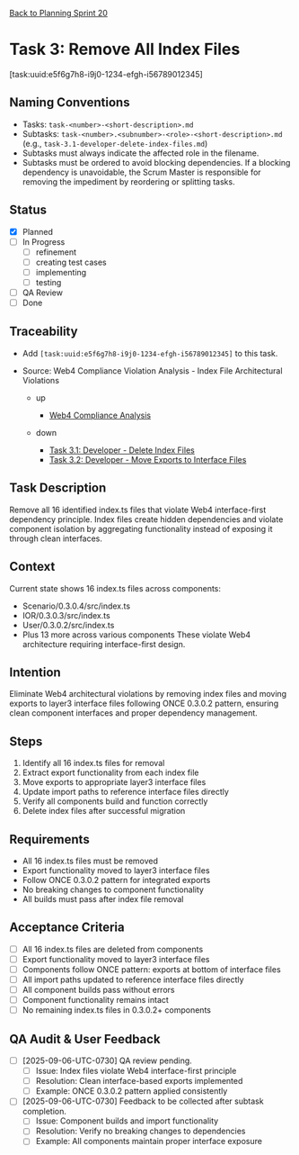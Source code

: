 [Back to Planning Sprint 20](./planning-2025-09-06-UTC-0730.md)

# Task 3: Remove All Index Files
[task:uuid:e5f6g7h8-i9j0-1234-efgh-i56789012345]

## Naming Conventions
- Tasks: `task-<number>-<short-description>.md`
- Subtasks: `task-<number>.<subnumber>-<role>-<short-description>.md` (e.g., `task-3.1-developer-delete-index-files.md`)
- Subtasks must always indicate the affected role in the filename.
- Subtasks must be ordered to avoid blocking dependencies. If a blocking dependency is unavoidable, the Scrum Master is responsible for removing the impediment by reordering or splitting tasks.

## Status
- [x] Planned
- [ ] In Progress
  - [ ] refinement
  - [ ] creating test cases
  - [ ] implementing
  - [ ] testing
- [ ] QA Review
- [ ] Done

## Traceability
- Add `[task:uuid:e5f6g7h8-i9j0-1234-efgh-i56789012345]` to this task.
- Source: Web4 Compliance Violation Analysis - Index File Architectural Violations

  - up
    - [Web4 Compliance Analysis](../../project.journal/2025-09-05-UTC-1300-branch-switch-session/pdca/role/developer/2025-09-06-UTC-0720-web4-compliance-violation-analysis-resolution-strategy.pdca.md)


  - down
    - [Task 3.1: Developer - Delete Index Files](./task-3.1-developer-delete-index-files.md)
    - [Task 3.2: Developer - Move Exports to Interface Files](./task-3.2-developer-move-exports.md)


## Task Description
Remove all 16 identified index.ts files that violate Web4 interface-first dependency principle. Index files create hidden dependencies and violate component isolation by aggregating functionality instead of exposing it through clean interfaces.

## Context
Current state shows 16 index.ts files across components:
- Scenario/0.3.0.4/src/index.ts
- IOR/0.3.0.3/src/index.ts
- User/0.3.0.2/src/index.ts
- Plus 13 more across various components
These violate Web4 architecture requiring interface-first design.

## Intention
Eliminate Web4 architectural violations by removing index files and moving exports to layer3 interface files following ONCE 0.3.0.2 pattern, ensuring clean component interfaces and proper dependency management.

## Steps
1. Identify all 16 index.ts files for removal
2. Extract export functionality from each index file
3. Move exports to appropriate layer3 interface files
4. Update import paths to reference interface files directly
5. Verify all components build and function correctly
6. Delete index files after successful migration

## Requirements
- All 16 index.ts files must be removed
- Export functionality moved to layer3 interface files
- Follow ONCE 0.3.0.2 pattern for integrated exports
- No breaking changes to component functionality
- All builds must pass after index file removal

## Acceptance Criteria
- [ ] All 16 index.ts files are deleted from components
- [ ] Export functionality moved to layer3 interface files
- [ ] Components follow ONCE pattern: exports at bottom of interface files
- [ ] All import paths updated to reference interface files directly
- [ ] All component builds pass without errors
- [ ] Component functionality remains intact
- [ ] No remaining index.ts files in 0.3.0.2+ components

## QA Audit & User Feedback
- [ ] [2025-09-06-UTC-0730] QA review pending.
  - [ ] Issue: Index files violate Web4 interface-first principle
  - [ ] Resolution: Clean interface-based exports implemented
  - [ ] Example: ONCE 0.3.0.2 pattern applied consistently
- [ ] [2025-09-06-UTC-0730] Feedback to be collected after subtask completion.
  - [ ] Issue: Component builds and import functionality
  - [ ] Resolution: Verify no breaking changes to dependencies
  - [ ] Example: All components maintain proper interface exposure